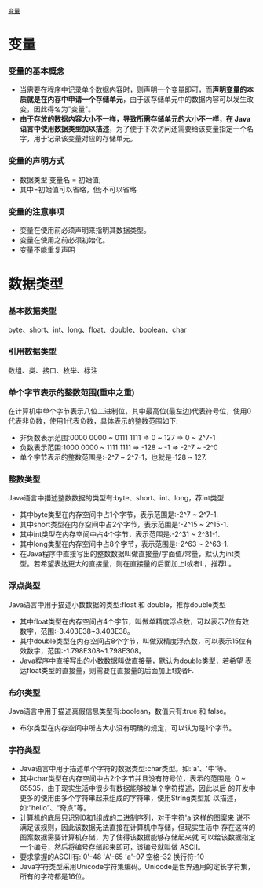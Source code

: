 <a href="#head">`变量`</a>


# 变量
### 变量的基本概念
* 当需要在程序中记录单个数据内容时，则声明一个变量即可，而**声明变量的本质就是在内存中申请一个存储单元**，由于该存储单元中的数据内容可以发生改变，因此得名为"变量"。
* **由于存放的数据内容大小不一样，导致所需存储单元的大小不一样，在 Java语言中使用数据类型加以描述**，为了便于下次访问还需要给该变量指定一个名字，用于记录该变量对应的存储单元。
### 变量的声明方式
* 数据类型 变量名 = 初始值;
* 其中=初始值可以省略，但;不可以省略
### 变量的注意事项
* 变量在使用前必须声明来指明其数据类型。 
* 变量在使用之前必须初始化。
* 变量不能重复声明

# 数据类型
### 基本数据类型
byte、short、int、long、float、double、boolean、char
### 引用数据类型
数组、类、接口、枚举、标注
### 单个字节表示的整数范围(重中之重)
在计算机中单个字节表示八位二进制位，其中最高位(最左边)代表符号位，使用0代表非负数，使用1代表负数，具体表示的整数范围如下:
* 非负数表示范围:0000 0000 ~ 0111 1111 => 0 ~ 127 => 0 ~ 2^7-1
* 负数表示范围:1000 0000 ~ 1111 1111 => -128 ~ -1 => -2^7 ~ -2^0
* 单个字节表示的整数范围是:-2^7 ~ 2^7-1，也就是-128 ~ 127.
### 整数类型
Java语言中描述整数数据的类型有:byte、short、int、long，荐int类型
* 其中byte类型在内存空间中占1个字节，表示范围是:-2^7 ~ 2^7-1.
* 其中short类型在内存空间中占2个字节，表示范围是:-2^15 ~ 2^15-1.
* 其中int类型在内存空间中占4个字节，表示范围是:-2^31 ~ 2^31-1.
* 其中long类型在内存空间中占8个字节，表示范围是:-2^63 ~ 2^63-1.
* 在Java程序中直接写出的整数数据叫做直接量/字面值/常量，默认为int类 型。若希望表达更大的直接量，则在直接量的后面加上l或者L，推荐L。
### 浮点类型
Java语言中用于描述小数数据的类型:float 和 double，推荐double类型 
* 其中float类型在内存空间占4个字节，叫做单精度浮点数，可以表示7位有效数字，范围:-3.403E38~3.403E38。
* 其中double类型在内存空间占8个字节，叫做双精度浮点数，可以表示15位有效数字，范围:-1.798E308~1.798E308。
* Java程序中直接写出的小数数据叫做直接量，默认为double类型，若希望 表达float类型的直接量，则需要在直接量的后面加上f或者F.
### 布尔类型
Java语言中用于描述真假信息类型有:boolean，数值只有:true 和 false。 
* 布尔类型在内存空间中所占大小没有明确的规定，可以认为是1个字节。
### 字符类型
* Java语言中用于描述单个字符的数据类型:char类型。如:'a'、'中'等。
* 其中char类型在内存空间中占2个字节并且没有符号位，表示的范围是: 0 ~ 65535，由于现实生活中很少有数据能够被单个字符描述，因此以后 的开发中更多的使用由多个字符串起来组成的字符串，使用String类型加 以描述，如:“hello”、“奇点”等。
* 计算机的底层只识别0和1组成的二进制序列，对于字符'a'这样的图案来 说不满足该规则，因此该数据无法直接在计算机中存储，但现实生活中 存在这样的图案数据需要计算机存储，为了使得该数据能够存储起来就 可以给该数据指定一个编号，然后将编号存储起来即可，该编号就叫做 ASCII。
* 要求掌握的ASCII有:'0'-48 'A'-65 'a'-97 空格-32 换行符-10
* Java字符类型采用Unicode字符集编码。Unicode是世界通用的定长字符集，所有的字符都是16位。
